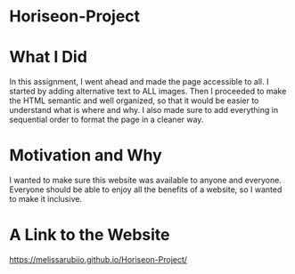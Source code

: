 # Horiseon-Project
 
 # What I Did

In this assignment, I went ahead and made the page accessible to all. I started by adding alternative text to ALL images. Then I proceeded to make the HTML semantic and well organized, so that it would be easier to understand what is where and why. I also made sure to add everything in sequential order to format the page in a cleaner way. 

# Motivation and Why

I wanted to make sure this website was available to anyone and everyone. Everyone should be able to enjoy all the benefits of a website, so I wanted to make it inclusive. 

# A Link to the Website

https://melissarubiio.github.io/Horiseon-Project/

